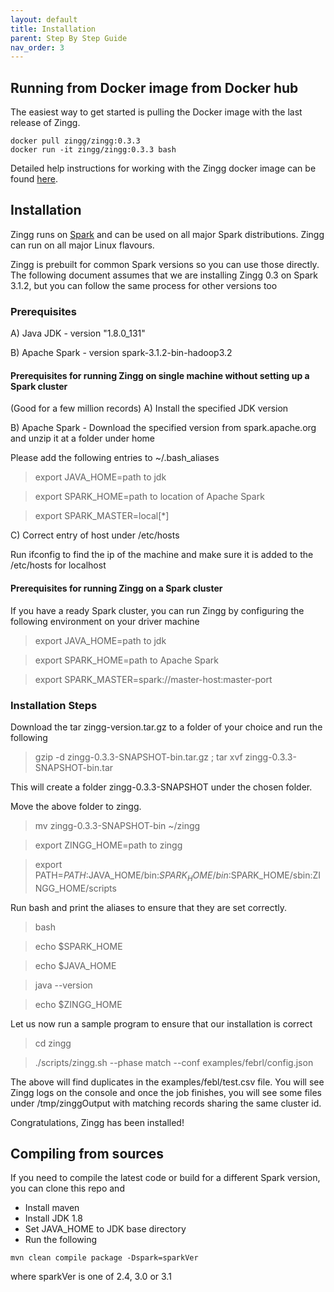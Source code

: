 ```yaml
---
layout: default
title: Installation
parent: Step By Step Guide
nav_order: 3
---
```

## Running from Docker image from Docker hub
The easiest way to get started is pulling the Docker image with the last release of Zingg.
```
docker pull zingg/zingg:0.3.3
docker run -it zingg/zingg:0.3.3 bash
```
Detailed help instructions for working with the Zingg docker image can be found [here](workingWithDocker.md).
## Installation

Zingg runs on [Spark](https://spark.apache.org) and can be used on all major Spark distributions. Zingg can run on all major Linux flavours.

Zingg is prebuilt for common Spark versions so you can use those directly. The following document assumes that we are installing Zingg 0.3 on Spark 3.1.2, but you can follow the same process for other versions too


### Prerequisites 
A) Java JDK - version "1.8.0_131" 

B) Apache Spark - version spark-3.1.2-bin-hadoop3.2

#### Prerequisites for running Zingg on single machine without setting up a Spark cluster
(Good for a few million records)
A) Install the specified JDK version

B) Apache Spark - Download the specified version from spark.apache.org and unzip it at a folder under home 

Please add the following entries to ~/.bash_aliases 

>export JAVA_HOME=path to jdk

>export SPARK_HOME=path to location of Apache Spark

>export SPARK_MASTER=local[*]

C) Correct entry of host under /etc/hosts 

Run ifconfig to find the ip of the machine and make sure it is added to the /etc/hosts for localhost 

#### Prerequisites for running Zingg on a Spark cluster
If you have a ready Spark cluster, you can run Zingg by configuring the following environment on your driver machine
>export JAVA_HOME=path to jdk

>export SPARK_HOME=path to Apache Spark

>export SPARK_MASTER=spark://master-host:master-port


### Installation Steps 

Download the tar zingg-version.tar.gz to a folder of your choice and run the following 

>gzip -d zingg-0.3.3-SNAPSHOT-bin.tar.gz ; tar xvf zingg-0.3.3-SNAPSHOT-bin.tar 

This will create a folder zingg-0.3.3-SNAPSHOT under the chosen folder. 
 
Move the above folder to zingg. 

>mv zingg-0.3.3-SNAPSHOT-bin ~/zingg 

>export ZINGG_HOME=path to zingg

>export PATH=$PATH:$JAVA_HOME/bin:$SPARK_HOME/bin:$SPARK_HOME/sbin:ZINGG_HOME/scripts 
 
Run bash and print the aliases to ensure that they are set correctly. 

>bash 

>echo $SPARK_HOME 

>echo $JAVA_HOME 

>java --version 

>echo $ZINGG_HOME 

 
Let us now run a sample program to ensure that our installation is correct 

>cd zingg 

>./scripts/zingg.sh --phase match --conf examples/febrl/config.json  

The above will find duplicates in the examples/febl/test.csv file. You will see Zingg logs on the console and once the job finishes, you will see some files under /tmp/zinggOutput with matching records sharing the same cluster id.


Congratulations, Zingg has been installed! 

## Compiling from sources
If you need to compile the latest code or build for a different Spark version, you can clone this repo and 

- Install maven
- Install JDK 1.8
- Set JAVA_HOME to JDK base directory
- Run the following

`mvn clean compile package -Dspark=sparkVer` 

where sparkVer is one of 2.4, 3.0 or 3.1

